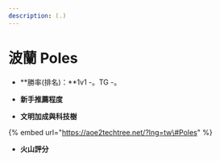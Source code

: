 ```yaml
---
description: (.)
---
```


# 波蘭 Poles

* **勝率\(排名\)：**1v1 -。TG -。
* **新手推薦程度**



* **文明加成與科技樹**

{% embed url="https://aoe2techtree.net/?lng=tw\#Poles" %}

* **火山評分**



